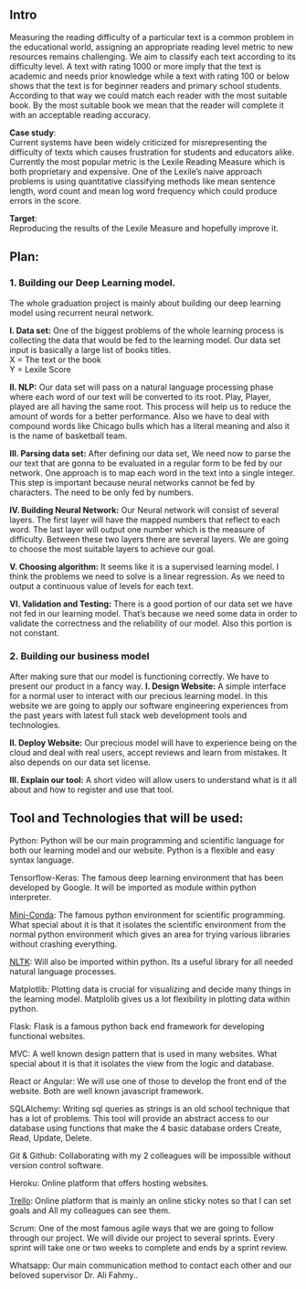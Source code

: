 ## Intro
Measuring the reading difficulty of a particular text is a common problem in the educational world, assigning an appropriate reading level metric to new resources remains challenging. We aim to classify each text according to its difficulty level. A text with rating 1000 or more imply that the text is academic and needs prior knowledge while a text with rating 100 or below shows that the text is for beginner readers and primary school students. According to that way we could match each reader with the most suitable book. By the most suitable book we mean that the reader will complete it with an acceptable reading accuracy.

**Case study**:\
Current systems have been widely criticized for  misrepresenting the difficulty of texts which causes frustration for students and educators alike. Currently the most popular metric is the Lexile Reading Measure which is both proprietary and expensive. One of the Lexile’s naive approach problems is using quantitative classifying methods like mean sentence length, word count and mean log word frequency which could produce errors in the score. 

**Target**:\
Reproducing the results of the Lexile Measure and hopefully improve it.

## Plan:
### 1. Building our Deep Learning model.
The whole graduation project is mainly about building our deep learning model using recurrent neural network. 
		
**I. Data set:** One of the biggest problems of the whole learning process is collecting the data that would be fed to the learning model. Our data set input is basically a large list of books titles.\
			X = The text or the book\
			Y = Lexile Score
		
**II. NLP:** Our data set will pass on a natural language processing phase where each word of our text will be converted to its root. Play, Player, played are all having the same root. This process will help us to reduce the amount of words for a better performance. Also we have to deal with compound words like Chicago bulls which has a literal meaning and also it is the name of basketball team.
		
**III. Parsing data set:** After defining our data set, We need now to parse the our text that are gonna to be evaluated in a regular form to be fed by our network. One approach is to map each word in the text into a single integer. This step is important because neural networks cannot be fed by characters. The need to be only fed by numbers.
		
**IV. Building Neural Network:** Our Neural network will consist of several layers. The first layer will have the mapped numbers that reflect to each word. The last layer will output one number which is the measure of difficulty. Between these two layers there are several layers. We are going to choose the most suitable layers to achieve our goal.
		
**V. Choosing algorithm:** It seems like it is a supervised learning model. I think the problems we need to solve is a linear regression. As we need to output a continuous value of levels for each text.

**VI. Validation and Testing:** There is a good portion of our data set we have not fed in our learning model. That’s because we need some data in order to validate the 	correctness and the reliability of our model. Also this portion is not constant. 

### 2. Building our business model
After making sure that our model is functioning correctly. We have to present our 		product in a fancy way. 
**I. Design Website:** A simple interface for a normal user to interact with our precious	learning model. In this website we are going to apply our software engineering	experiences from the past years with latest full stack web development tools and technologies.

**II. Deploy Website:** Our precious model will have to experience being on the cloud and deal with real users, accept reviews and learn from mistakes. It also depends on our data set license.

**III. Explain our tool:** A short video will allow users to understand what is it all about and how to register and use that tool.



## Tool and Technologies that will be used:
Python: Python will be our main programming  and scientific language for both our learning model and our website. Python is a flexible and easy syntax language.

Tensorflow-Keras: The famous deep learning environment that has been developed by Google. It will be imported as module within python interpreter.

[Mini-Conda](https://conda.io/miniconda.html): The famous python environment for scientific programming. What special about it is that it isolates the scientific environment from the normal python environment which gives an area for trying various libraries without crashing everything. 

[NLTK](https://www.youtube.com/playlist?list=PLQVvvaa0QuDf2JswnfiGkliBInZnIC4HL): Will also be imported within python. Its a useful library for all needed natural language processes.

Matplotlib: Plotting data is crucial for visualizing and decide many things in the learning model. Matplolib gives us a lot flexibility in plotting data within python.

Flask: Flask is a famous python back end framework for developing functional websites.

MVC: A well known design pattern that is used in many websites. What special about it is that it isolates the view from the logic and database.

React or Angular: We will use one of those to develop the front end of the website. Both are well known javascript framework.

SQLAlchemy: Writing sql queries as strings is an old school technique that has a lot of problems. This tool will provide an abstract access to our database using functions that make the 4 basic database orders Create, Read, Update, Delete.

Git & Github: Collaborating with my 2 colleagues will be impossible without version control software. 

Heroku: Online platform that offers hosting websites.

[Trello](https://trello.com/b/MFXsyvpR/getting-ready-for-gp): Online platform that is mainly an online sticky notes so that I can set goals and All my colleagues can see them. 

Scrum: One of the most famous agile ways that we are going to follow through our project. We will divide our project to several sprints. Every sprint will take one or two weeks to complete and ends by a sprint review.

Whatsapp: Our main communication method to contact each other and our beloved supervisor Dr. Ali Fahmy..
